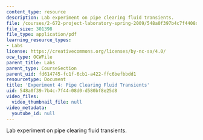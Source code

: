```yaml
---
content_type: resource
description: Lab experiment on pipe clearing fluid transients.
file: /courses/2-672-project-laboratory-spring-2009/548a0f397b4c7f4408d0d580bf8e25d8_pipe_clear.pdf
file_size: 301398
file_type: application/pdf
learning_resource_types:
- Labs
license: https://creativecommons.org/licenses/by-nc-sa/4.0/
ocw_type: OCWFile
parent_title: Labs
parent_type: CourseSection
parent_uid: fd614745-fc1f-6cb1-a422-ffc6befbbdd1
resourcetype: Document
title: 'Experiment 4: Pipe Clearing Fluid Transients'
uid: 548a0f39-7b4c-7f44-08d0-d580bf8e25d8
video_files:
  video_thumbnail_file: null
video_metadata:
  youtube_id: null
---
```

Lab experiment on pipe clearing fluid transients.